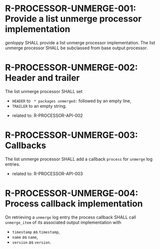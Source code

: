 # R-PROCESSOR-UNMERGE-001: Provide a list unmerge processor implementation #
*genloppy* SHALL provide a list unmerge processor implementation.
The list unmerge processor SHALL be subclassed from base output processor.

# R-PROCESSOR-UNMERGE-002: Header and trailer #
The list unmerge processor SHALL set
-   `HEADER` to ` * packages unmerged:` followed by an empty line,
-   `TRAILER` to an empty string.

*   related to: R-PROCESSOR-API-002

# R-PROCESSOR-UNMERGE-003: Callbacks #
The list unmerge processor SHALL add a callback `process` for `unmerge` log entries.

*   related to: R-PROCESSOR-API-003

# R-PROCESSOR-UNMERGE-004: Process callback implementation #
On retrieving a `unmerge` log entry the process callback SHALL call `unmerge_item` of its associated output implementation with
-   `timestamp` as `timestamp`,
-   `name` as `name`,
-   `version` as `version`.
